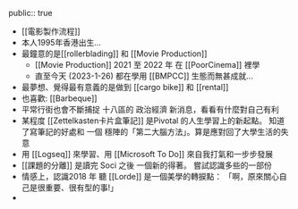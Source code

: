 public:: true

- [[電影製作流程]]
- 本人1995年香港出生...
- 最鐘意的是[[rollerblading]] 和 [[Movie Production]]
	- [[Movie Production]]  2021 至 2022 年 在 [[PoorCinema]] 裡學
	- 直至今天 (2023-1-26) 都在學用 [[BMPCC]] 生態而無甚成就...
- 最夢想、覺得最有意義的是做到 [[cargo bike]] 和 [[rental]]
- 也喜歡: [[Barbeque]]
- 平常行街也會不斷捕捉 十八區的 政治經濟 新消息，看看有什麼對自己有利
- 某程度 [[Zettelkasten卡片盒筆記]] 是Pivotal 的人生學習上的新起點。 知道了寫筆記的好處和 一個 穩陣的「第二大腦方法」。算是應對回了大學生活的失意
- 用 [[Logseq]] 來學習、用 [[Microsoft To Do]] 來自我打氣和一步步發展
- [[課題的分離]] 是讀完 Soci 之後 一個新的得著。 嘗試認識多些的一部份
- 情感上，認識2018 年 聽 [[Lorde]] 是一個美學的轉捩點： 「啊，原來關心自己是很重要、很有型的事!」
-